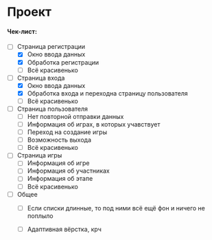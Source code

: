 # Проект
#### Чек-лист:
- [ ] Страница регистрации
   - [x] Окно ввода данных
   - [x] Обработка регистрации
   - [ ] Всё красивенько
- [ ] Страница входа
   - [x] Окно ввода данных
   - [x] Обработка входа и переходна страницу пользователя
   - [ ] Всё красивенько
- [ ] Страница пользователя
   - [ ] Нет повторной отправки данных
   - [ ] Информация об играх, в которых учавствует
   - [ ] Переход на создание игры
   - [ ] Возможность выхода
   - [ ] Всё красивенько
- [ ] Страница игры
   - [ ] Информация об игре
   - [ ] Информация об участниках
   - [ ] Информация об этапе
   - [ ] Всё красивенько
- [ ] Общее
   - [ ] Если списки длинные, то под ними всё ещё фон и ничего не поплыло
   - [ ] Адаптивная вёрстка, крч
   
 